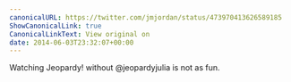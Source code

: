 ```yaml
---
canonicalURL: https://twitter.com/jmjordan/status/473970413626589185
ShowCanonicalLink: true
CanonicalLinkText: View original on
date: 2014-06-03T23:32:07+00:00
---
```

Watching Jeopardy! without @jeopardyjulia is not as fun.
